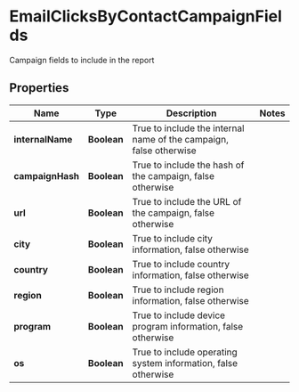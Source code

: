 

# EmailClicksByContactCampaignFields

Campaign fields to include in the report

## Properties

| Name | Type | Description | Notes |
|------------ | ------------- | ------------- | -------------|
|**internalName** | **Boolean** | True to include the internal name of the campaign, false otherwise |  |
|**campaignHash** | **Boolean** | True to include the hash of the campaign, false otherwise |  |
|**url** | **Boolean** | True to include the URL of the campaign, false otherwise |  |
|**city** | **Boolean** | True to include city information, false otherwise |  |
|**country** | **Boolean** | True to include country information, false otherwise |  |
|**region** | **Boolean** | True to include region information, false otherwise |  |
|**program** | **Boolean** | True to include device program information, false otherwise |  |
|**os** | **Boolean** | True to include operating system information, false otherwise |  |



